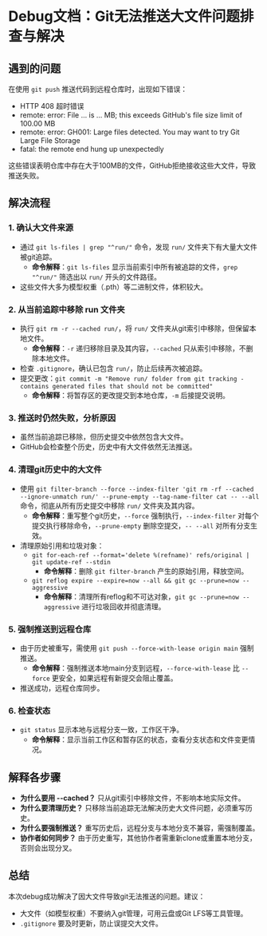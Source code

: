 # Debug文档：Git无法推送大文件问题排查与解决

## 遇到的问题

在使用 `git push` 推送代码到远程仓库时，出现如下错误：

- HTTP 408 超时错误
- remote: error: File ... is ... MB; this exceeds GitHub's file size limit of 100.00 MB
- remote: error: GH001: Large files detected. You may want to try Git Large File Storage
- fatal: the remote end hung up unexpectedly

这些错误表明仓库中存在大于100MB的文件，GitHub拒绝接收这些大文件，导致推送失败。

## 解决流程

### 1. 确认大文件来源
- 通过 `git ls-files | grep "^run/"` 命令，发现 `run/` 文件夹下有大量大文件被git追踪。
  - **命令解释**：`git ls-files` 显示当前索引中所有被追踪的文件，`grep "^run/"` 筛选出以 `run/` 开头的文件路径。
- 这些文件大多为模型权重（.pth）等二进制文件，体积较大。

### 2. 从当前追踪中移除 run 文件夹
- 执行 `git rm -r --cached run/`，将 `run/` 文件夹从git索引中移除，但保留本地文件。
  - **命令解释**：`-r` 递归移除目录及其内容，`--cached` 只从索引中移除，不删除本地文件。
- 检查 `.gitignore`，确认已包含 `run/`，防止后续再次被追踪。
- 提交更改：`git commit -m "Remove run/ folder from git tracking - contains generated files that should not be committed"`
  - **命令解释**：将暂存区的更改提交到本地仓库，`-m` 后接提交说明。

### 3. 推送时仍然失败，分析原因
- 虽然当前追踪已移除，但历史提交中依然包含大文件。
- GitHub会检查整个历史，历史中有大文件依然无法推送。

### 4. 清理git历史中的大文件
- 使用 `git filter-branch --force --index-filter 'git rm -rf --cached --ignore-unmatch run/' --prune-empty --tag-name-filter cat -- --all` 命令，彻底从所有历史提交中移除 `run/` 文件夹及其内容。
  - **命令解释**：重写整个git历史，`--force` 强制执行，`--index-filter` 对每个提交执行移除命令，`--prune-empty` 删除空提交，`-- --all` 对所有分支生效。
- 清理原始引用和垃圾对象：
  - `git for-each-ref --format='delete %(refname)' refs/original | git update-ref --stdin`
    - **命令解释**：删除 `git filter-branch` 产生的原始引用，释放空间。
  - `git reflog expire --expire=now --all && git gc --prune=now --aggressive`
    - **命令解释**：清理所有reflog和不可达对象，`git gc --prune=now --aggressive` 进行垃圾回收并彻底清理。

### 5. 强制推送到远程仓库
- 由于历史被重写，需使用 `git push --force-with-lease origin main` 强制推送。
  - **命令解释**：强制推送本地main分支到远程，`--force-with-lease` 比 `--force` 更安全，如果远程有新提交会阻止覆盖。
- 推送成功，远程仓库同步。

### 6. 检查状态
- `git status` 显示本地与远程分支一致，工作区干净。
  - **命令解释**：显示当前工作区和暂存区的状态，查看分支状态和文件变更情况。

## 解释各步骤

- **为什么要用 --cached？**
  只从git索引中移除文件，不影响本地实际文件。
- **为什么要清理历史？**
  只移除当前追踪无法解决历史大文件问题，必须重写历史。
- **为什么要强制推送？**
  重写历史后，远程分支与本地分支不兼容，需强制覆盖。
- **协作者如何同步？**
  由于历史重写，其他协作者需重新clone或重置本地分支，否则会出现分叉。

## 总结

本次debug成功解决了因大文件导致git无法推送的问题。建议：
- 大文件（如模型权重）不要纳入git管理，可用云盘或Git LFS等工具管理。
- `.gitignore` 要及时更新，防止误提交大文件。 